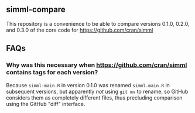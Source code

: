## simml-compare

This repository is a convenience to be able to compare versions 0.1.0, 0.2.0, and 0.3.0 of the core code for https://github.com/cran/simml 

## FAQs

### Why was this necessary when https://github.com/cran/simml contains tags for each version?

Because `simml-main.R` in version 0.1.0 was renamed `simml.main.R` in subsequent versions, but apparently _not_ using `git mv` to rename, so GitHub considers
them as completely different files, thus precluding comparison using the GitHub "diff" interface.
